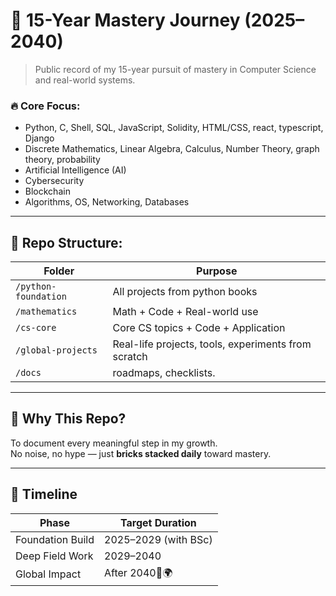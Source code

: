 # 🧱 15-Year Mastery Journey (2025–2040)

> Public record of my 15-year pursuit of mastery in Computer Science and real-world systems.

### 🔥 Core Focus:
- Python, C, Shell, SQL, JavaScript, Solidity, HTML/CSS, react, typescript, Django 
- Discrete Mathematics, Linear Algebra, Calculus, Number Theory, graph theory, probability 
- Artificial Intelligence (AI)
- Cybersecurity
- Blockchain
- Algorithms, OS, Networking, Databases 

---

## 📁 Repo Structure:

| Folder              | Purpose                                                  |
|---------------------|----------------------------------------------------------|
| `/python-foundation` | All projects from python books                          |
| `/mathematics`       | Math + Code + Real-world use                            |
| `/cs-core`           | Core CS topics + Code + Application                     |
| `/global-projects`   | Real-life projects, tools, experiments from scratch     |
| `/docs`              | roadmaps, checklists.                                   |

---

## 🧠 Why This Repo?

To document every meaningful step in my growth.  
No noise, no hype — just **bricks stacked daily** toward mastery.

---

## 📆 Timeline

| Phase              | Target Duration     |
|--------------------|---------------------|
| Foundation Build   | 2025–2029 (with BSc)|
| Deep Field Work    | 2029–2040           |
| Global Impact      | After 2040🧠🌍      |
